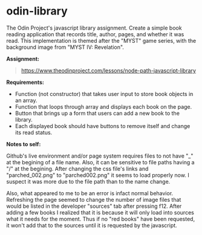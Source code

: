 # odin-library
The Odin Project's javascript library assignment. Create a simple book reading application that records title, author, pages, and whether it was read.
This implementation is themed after the "MYST" game series, with the background image from "MYST IV: Revelation".

**Assignment:**
> https://www.theodinproject.com/lessons/node-path-javascript-library

**Requirements:**

- Function (not constructor) that takes user input to store book objects in an array.
- Function that loops through array and displays each book on the page.
- Button that brings up a form that users can add a new book to the library.
- Each displayed book should have buttons to remove itself and change its read status.

**Notes to self:**

Github's live environment and/or page system requires files to not have "_" at the begining of a file name. Also, it can be sensitive to file paths having a "/" at the begining. After changing the css file's links and "parched_002.png" to "parched002.png" it seems to load properly now. I suspect it was more due to the file path than to the name change.

Also, what appeared to me to be an error is infact normal behavior. Refreshing the page seemed to change the number of image files that would be listed in the developer "sources" tab after pressing f12. After adding a few books I realized that it is because it will only load into sources what it needs for the moment. Thus if no "red books" have been requested, it won't add that to the sources until it is requested by the javascript.

